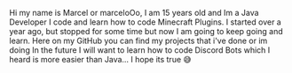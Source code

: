 Hi my name is Marcel or marceloOo, I am 15 years old and Im a Java Developer I code and learn how to code Minecraft Plugins.
I started over a year ago, but stopped for some time but now I am going to keep going and learn.
Here on my GitHub you can find my projects that i've done or im doing
In the future I will want to learn how to code Discord Bots which I heard is more easier than Java... I hope its true 😅
